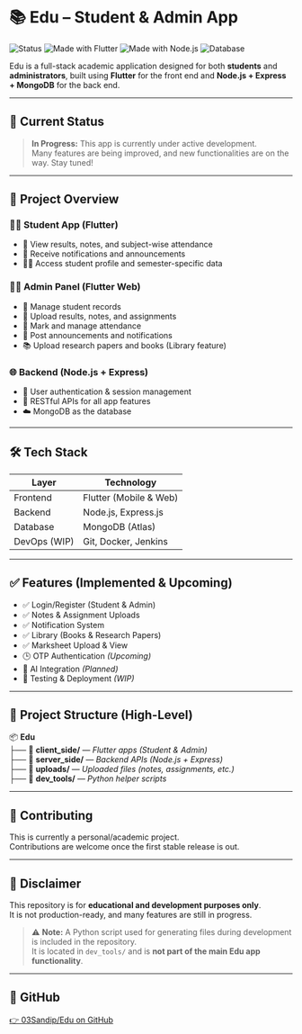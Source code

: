 # 📚 Edu – Student & Admin App

![Status](https://img.shields.io/badge/status-in%20development-orange)
![Made with Flutter](https://img.shields.io/badge/frontend-flutter-blue)
![Made with Node.js](https://img.shields.io/badge/backend-node.js-green)
![Database](https://img.shields.io/badge/database-mongodb-brightgreen)

Edu is a full-stack academic application designed for both **students** and **administrators**, built using **Flutter** for the front end and **Node.js + Express + MongoDB** for the back end.

---

## 🚧 Current Status

> **In Progress:** This app is currently under active development.  
Many features are being improved, and new functionalities are on the way. Stay tuned!

---

## 🎯 Project Overview

### 👨‍🎓 Student App (Flutter)
- 📖 View results, notes, and subject-wise attendance
- 🔔 Receive notifications and announcements
- 🧑‍💼 Access student profile and semester-specific data

### 🧑‍💼 Admin Panel (Flutter Web)
- 👥 Manage student records
- 📑 Upload results, notes, and assignments
- 📆 Mark and manage attendance
- 📢 Post announcements and notifications
- 📚 Upload research papers and books (Library feature)

### 🌐 Backend (Node.js + Express)
- 🔐 User authentication & session management
- 🧾 RESTful APIs for all app features
- ☁️ MongoDB as the database

---

## 🛠 Tech Stack

| Layer         | Technology             |
|---------------|------------------------|
| Frontend      | Flutter (Mobile & Web) |
| Backend       | Node.js, Express.js    |
| Database      | MongoDB (Atlas)        |
| DevOps (WIP)  | Git, Docker, Jenkins   |

---

## ✅ Features (Implemented & Upcoming)

- ✅ Login/Register (Student & Admin)
- ✅ Notes & Assignment Uploads
- ✅ Notification System
- ✅ Library (Books & Research Papers)
- ✅ Marksheet Upload & View
- 🕒 OTP Authentication *(Upcoming)*
- 🧠 AI Integration *(Planned)*
- 🧪 Testing & Deployment *(WIP)*

---

## 📁 Project Structure (High-Level)

📦 **Edu**  
├── 📁 **client_side/** — *Flutter apps (Student & Admin)*  
├── 📁 **server_side/** — *Backend APIs (Node.js + Express)*  
├── 📁 **uploads/** — *Uploaded files (notes, assignments, etc.)*  
├── 📁 **dev_tools/** — *Python helper scripts*  


---

## 🤝 Contributing

This is currently a personal/academic project.  
Contributions are welcome once the first stable release is out.

---

## 📢 Disclaimer

This repository is for **educational and development purposes only**.  
It is not production-ready, and many features are still in progress.

> ⚠️ **Note:** A Python script used for generating files during development is included in the repository.  
It is located in `dev_tools/` and is **not part of the main Edu app functionality**.

---

## 🔗 GitHub

[👉 03Sandip/Edu on GitHub](https://github.com/03Sandip/Edu)
